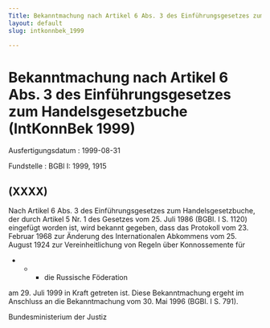 ```yaml
---
Title: Bekanntmachung nach Artikel 6 Abs. 3 des Einführungsgesetzes zum Handelsgesetzbuche
layout: default
slug: intkonnbek_1999

---
```


# Bekanntmachung nach Artikel 6 Abs. 3 des Einführungsgesetzes zum Handelsgesetzbuche (IntKonnBek 1999)

Ausfertigungsdatum
:   1999-08-31

Fundstelle
:   BGBl I: 1999, 1915



## (XXXX)

Nach Artikel 6 Abs. 3 des Einführungsgesetzes zum Handelsgesetzbuche,
der durch Artikel 5 Nr. 1 des Gesetzes vom 25. Juli 1986 (BGBl. I S.
1120) eingefügt worden ist, wird bekannt gegeben, dass das Protokoll
vom 23. Februar 1968 zur Änderung des Internationalen Abkommens vom
25\. August 1924 zur Vereinheitlichung von Regeln über Konnossemente
für

*
    *
        *   die Russische Föderation









am 29. Juli 1999 in Kraft getreten ist.
Diese Bekanntmachung ergeht im Anschluss an die Bekanntmachung vom 30.
Mai 1996 (BGBl. I S. 791).

Bundesministerium der Justiz

